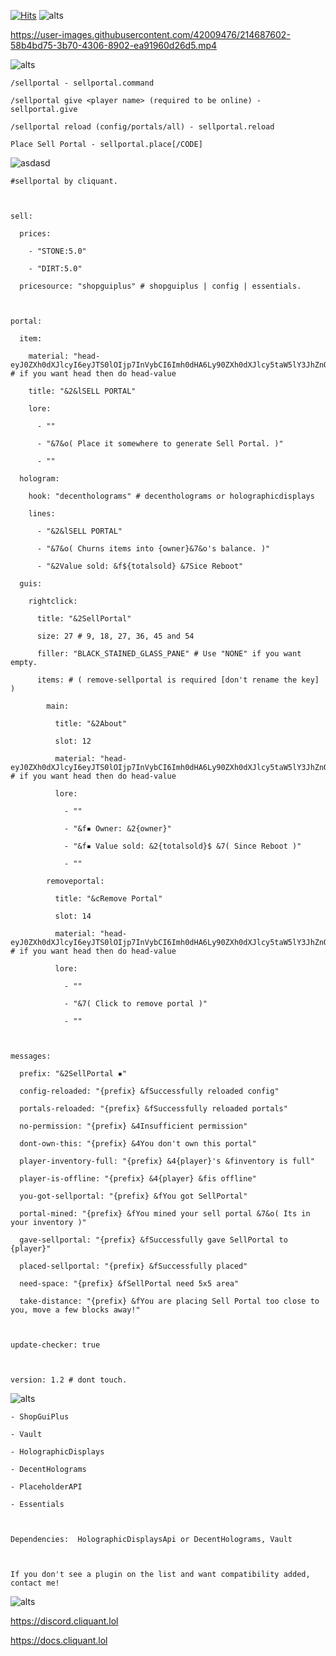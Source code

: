 [![Hits](https://hits.seeyoufarm.com/api/count/incr/badge.svg?url=https%3A%2F%2Fgithub.com%2Fcliquant%2Fsell-portal&count_bg=%2379C83D&title_bg=%23555555&icon=&icon_color=%23E7E7E7&title=hits&edge_flat=false)](https://hits.seeyoufarm.com)
![alts](https://i.imgur.com/u72wkSv.png)

https://user-images.githubusercontent.com/42009476/214687602-58b4bd75-3b70-4306-8902-ea91960d26d5.mp4

![alts](https://i.imgur.com/T4m74uw.png)

```
/sellportal - sellportal.command

/sellportal give <player name> (required to be online) - sellportal.give

/sellportal reload (config/portals/all) - sellportal.reload

Place Sell Portal - sellportal.place[/CODE]
```

![asdasd](https://i.imgur.com/4sdwU7n.png)


```
#sellportal by cliquant.



sell:

  prices:

    - "STONE:5.0"

    - "DIRT:5.0"

  pricesource: "shopguiplus" # shopguiplus | config | essentials.



portal:

  item:

    material: "head-eyJ0ZXh0dXJlcyI6eyJTS0lOIjp7InVybCI6Imh0dHA6Ly90ZXh0dXJlcy5taW5lY3JhZnQubmV0L3RleHR1cmUvN2UyNDlhNDEwMDk0MTQ3NmRjYzcwNDY3NjBhNzY1ZWQ1N2JkZDY5N2ZmYzgyZjRlNWZjMTk5ZDdlOTExNDMwNiJ9fX0=" # if you want head then do head-value

    title: "&2&lSELL PORTAL"

    lore:

      - ""

      - "&7&o( Place it somewhere to generate Sell Portal. )"

      - ""

  hologram:

    hook: "decentholograms" # decentholograms or holographicdisplays

    lines:

      - "&2&lSELL PORTAL"

      - "&7&o( Churns items into {owner}&7&o's balance. )"

      - "&2Value sold: &f${totalsold} &7Sice Reboot"

  guis:

    rightclick:

      title: "&2SellPortal"

      size: 27 # 9, 18, 27, 36, 45 and 54

      filler: "BLACK_STAINED_GLASS_PANE" # Use "NONE" if you want empty.

      items: # ( remove-sellportal is required [don't rename the key] )

        main:

          title: "&2About"

          slot: 12

          material: "head-eyJ0ZXh0dXJlcyI6eyJTS0lOIjp7InVybCI6Imh0dHA6Ly90ZXh0dXJlcy5taW5lY3JhZnQubmV0L3RleHR1cmUvZmEyYWZhN2JiMDYzYWMxZmYzYmJlMDhkMmM1NThhN2RmMmUyYmFjZGYxNWRhYzJhNjQ2NjJkYzQwZjhmZGJhZCJ9fX0=" # if you want head then do head-value

          lore:

            - ""

            - "&f▪ Owner: &2{owner}"

            - "&f▪ Value sold: &2{totalsold}$ &7( Since Reboot )"

            - ""

        removeportal:

          title: "&cRemove Portal"

          slot: 14

          material: "head-eyJ0ZXh0dXJlcyI6eyJTS0lOIjp7InVybCI6Imh0dHA6Ly90ZXh0dXJlcy5taW5lY3JhZnQubmV0L3RleHR1cmUvMTM5ZDEyYjQzYTJjOWZmZDdkZjg5ZWI2ZjlhMTA0YzYwYmI0NzQzZjU4YjFkNzJjODkxOTgwYzA5MDQ4NGYyNiJ9fX0=" # if you want head then do head-value

          lore:

            - ""

            - "&7( Click to remove portal )"

            - ""



messages:

  prefix: "&2SellPortal ▪"

  config-reloaded: "{prefix} &fSuccessfully reloaded config"

  portals-reloaded: "{prefix} &fSuccessfully reloaded portals"

  no-permission: "{prefix} &4Insufficient permission"

  dont-own-this: "{prefix} &4You don't own this portal"

  player-inventory-full: "{prefix} &4{player}'s &finventory is full"

  player-is-offline: "{prefix} &4{player} &fis offline"

  you-got-sellportal: "{prefix} &fYou got SellPortal"

  portal-mined: "{prefix} &fYou mined your sell portal &7&o( Its in your inventory )"

  gave-sellportal: "{prefix} &fSuccessfully gave SellPortal to {player}"

  placed-sellportal: "{prefix} &fSuccessfully placed"

  need-space: "{prefix} &fSellPortal need 5x5 area"

  take-distance: "{prefix} &fYou are placing Sell Portal too close to you, move a few blocks away!"



update-checker: true



version: 1.2 # dont touch.
```


![alts](https://i.imgur.com/1jtcBnm.png)

```
- ShopGuiPlus

- Vault

- HolographicDisplays

- DecentHolograms

- PlaceholderAPI

- Essentials



Dependencies:  HolographicDisplaysApi or DecentHolograms, Vault



If you don't see a plugin on the list and want compatibility added, contact me!
```


![alts](https://i.imgur.com/xR7WGZE.png)

https://discord.cliquant.lol
  
https://docs.cliquant.lol
